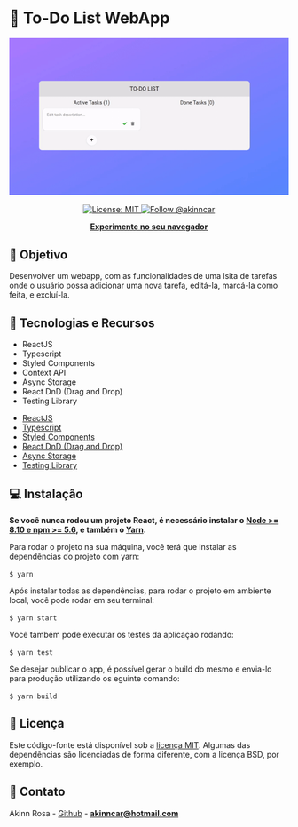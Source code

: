 # :memo: To-Do List WebApp

<p align="center"> 
  <img src="./public/preview.gif" href="https://todo-list.akinncar.vercel.app/">
</p>

<p align="center"> 
  <a aria-label="" href="/LICENSE" target="_blank">
    <img alt="License: MIT" src="https://img.shields.io/badge/License-MIT-success.svg?style=flat-square&color=33CC12" target="_blank" />
  </a>

  <a aria-label="instagram" href="https://www.instagram.com/akinncar/" target="_blank">
    <img alt="Follow @akinncar" src="https://img.shields.io/twitter/follow/akinncar.svg?style=flat-square&label=Follow%20%40akinncar&logo=INSTAGRAM&logoColor=FFFFFF&labelColor=000&logoWidth=15&color=lightgray" />
  </a>
</p>

<p align="center">
  <a aria-label="try expo crossy road in the browser" href="https://todo-list.akinncar.vercel.app/"><b>Experimente no seu navegador</b></a>
</p>

## :dart: Objetivo

Desenvolver um webapp, com as funcionalidades de uma lsita de tarefas onde o usuário possa adicionar uma nova tarefa, editá-la, marcá-la como feita, e excluí-la.

## :hammer: Tecnologias e Recursos

<ul>
  <li>ReactJS</li>
  <li>Typescript</li>
  <li>Styled Components</li>
  <li>Context API</li>
  <li>Async Storage</li>
  <li>React DnD (Drag and Drop)</li>
  <li>Testing Library</li>
</ul>

- [ReactJS](https://reactjs.org/)
- [Typescript](https://www.typescriptlang.org/)
- [Styled Components](https://styled-components.com/)
- [React DnD (Drag and Drop)](https://react-dnd.github.io/react-dnd/about)
- [Async Storage](https://developer.mozilla.org/pt-BR/docs/Web/API/Window/Window.localStorage)
- [Testing Library](https://testing-library.com/docs/react-testing-library/intro/)

## :computer: Instalação

**Se você nunca rodou um projeto React, é necessário instalar o [Node >= 8.10 e npm >= 5.6](https://nodejs.org/en/), e também o [Yarn](https://classic.yarnpkg.com/en/docs/install/#windows-stable).**

Para rodar o projeto na sua máquina, você terá que instalar as dependências do projeto com yarn:

`$ yarn`

Após instalar todas as dependências, para rodar o projeto em ambiente local, você pode rodar em seu terminal:

`$ yarn start`

Você também pode executar os testes da aplicação rodando:

`$ yarn test`

Se desejar publicar o app, é possível gerar o build do mesmo e envia-lo para produção utilizando os eguinte comando:

`$ yarn build`

## :closed_book: Licença

Este código-fonte está disponível sob a [licença MIT](LICENSE). Algumas das dependências são licenciadas de forma diferente, com a licença BSD, por exemplo.

## :boy: Contato

Akinn Rosa - [Github](https://github.com/akinncar) - **[akinncar@hotmail.com](mailto:akinncar@hotmail.com)**
